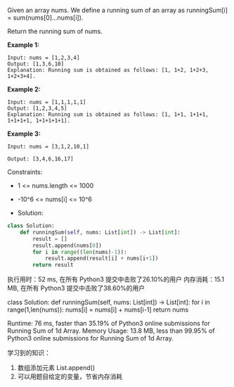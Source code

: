 Given an array nums. We define a running sum of an array as runningSum[i] = sum(nums[0]…nums[i]).

Return the running sum of nums.
 
**Example 1:**
```
Input: nums = [1,2,3,4]
Output: [1,3,6,10]
Explanation: Running sum is obtained as follows: [1, 1+2, 1+2+3, 1+2+3+4].
```

**Example 2:**
```
Input: nums = [1,1,1,1,1]
Output: [1,2,3,4,5]
Explanation: Running sum is obtained as follows: [1, 1+1, 1+1+1, 1+1+1+1, 1+1+1+1+1].
```   
**Example 3:**
```
Input: nums = [3,1,2,10,1]

Output: [3,4,6,16,17]
```
 
Constraints:

+ 1 <= nums.length <= 1000

- -10^6 <= nums[i] <= 10^6


* Solution:

```python
class Solution:
    def runningSum(self, nums: List[int]) -> List[int]:
        result = []
        result.append(nums[0])
        for i in range((len(nums)-1)):
            result.append(result[i] + nums[i+1])
        return result
```  
执行用时：52 ms, 在所有 Python3 提交中击败了26.10%的用户
内存消耗：15.1 MB, 在所有 Python3 提交中击败了38.60%的用户

class Solution:
    def runningSum(self, nums: List[int]) -> List[int]:
        for i in range(1,len(nums)):
            nums[i] = nums[i] + nums[i-1]
        return nums

Runtime: 76 ms, faster than 35.19% of Python3 online submissions for Running Sum of 1d Array.
Memory Usage: 13.8 MB, less than 99.95% of Python3 online submissions for Running Sum of 1d Array.
  
学习到的知识：
1. 数组添加元素 List.append()
2. 可以用题目给定的变量，节省内存消耗
      
